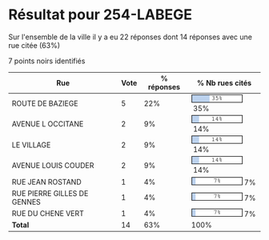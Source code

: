 # Résultat pour 254-LABEGE

Sur l'ensemble de la ville il y a eu 22 réponses dont 14 réponses avec une rue citée (63%)

7 points noirs identifiés

| Rue | Vote | % réponses | % Nb rues cités|
|-----|------|------------|----------------|
| ROUTE DE BAZIEGE | 5 | 22% | <img src="../../img/bar_35.gif" />&nbsp;35%|
| AVENUE L OCCITANE | 2 | 9% | <img src="../../img/bar_14.gif" />&nbsp;14%|
| LE VILLAGE | 2 | 9% | <img src="../../img/bar_14.gif" />&nbsp;14%|
| AVENUE LOUIS COUDER | 2 | 9% | <img src="../../img/bar_14.gif" />&nbsp;14%|
| RUE JEAN ROSTAND | 1 | 4% | <img src="../../img/bar_7.gif" />&nbsp;7%|
| RUE PIERRE GILLES DE GENNES | 1 | 4% | <img src="../../img/bar_7.gif" />&nbsp;7%|
| RUE DU CHENE VERT | 1 | 4% | <img src="../../img/bar_7.gif" />&nbsp;7%|
| **Total** | 14 | 63% | 100%|
